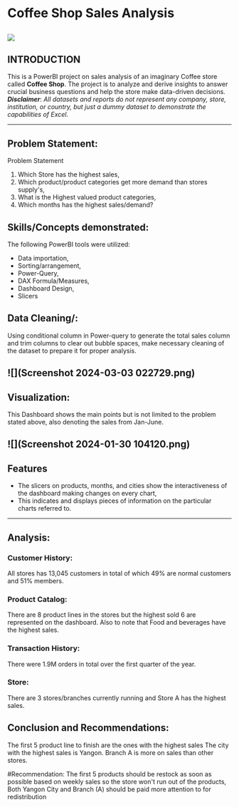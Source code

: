 # Coffee Shop Sales Analysis

![](coffee-shop-1.png)
--- 
## INTRODUCTION 

This is a PowerBI project on sales analysis of an imaginary Coffee store called **Coffee Shop**.
The project is to analyze and derive insights to answer crucial business questions and help the store make data-driven decisions.
**_Disclaimer_**: _All datasets and reports do not represent any company, store, institution, or country, but just a dummy dataset to demonstrate the capabilities of Excel._

---
## Problem Statement: 

Problem Statement
1. Which Store has the highest sales,
2. Which product/product categories get more demand than stores supply's,
3. What is the Highest valued product categories,
4. Which months has the highest sales/demand?


## Skills/Concepts demonstrated:

The following PowerBI tools were utilized:

- Data importation, 
- Sorting/arrangement,
- Power-Query,
- DAX Formula/Measures,
- Dashboard Design,
- Slicers

## Data Cleaning/:

Using conditional column in Power-query to generate the total sales column and trim columns to clear out bubble spaces, make necessary cleaning of the dataset to prepare it for proper analysis. 

![](Screenshot 2024-03-03 022729.png)
---

## Visualization:
This Dashboard shows the main points but is not limited to the problem stated above, also denoting the sales from Jan-June.

![](Screenshot 2024-01-30 104120.png)
---

## Features
- The slicers on products, months, and cities show the interactiveness of the dashboard making changes on every chart,
- This indicates and displays pieces of information on the particular charts referred to.
---
## Analysis:

### Customer History:
All stores has 13,045 customers in total of which 49% are normal customers and 51% members.

### Product Catalog:
There are 8 product lines in the stores but the highest sold 6 are represented on the dashboard.
Also to note that Food and beverages have the highest sales.

### Transaction History:
There were 1.9M orders in total over the first quarter of the year.

### Store: 
There are 3 stores/branches currently running and Store A has the highest sales. 

## Conclusion and Recommendations:
The first 5 product line to finish are the ones with the highest sales
The city with the highest sales is Yangon.
Branch A is more on sales than other stores.

#Recommendation: 
The first 5 products should be restock as soon as possible based on weekly sales so the store won't run out of the products,
Both Yangon City and Branch (A) should be paid more attention to for redistribution
